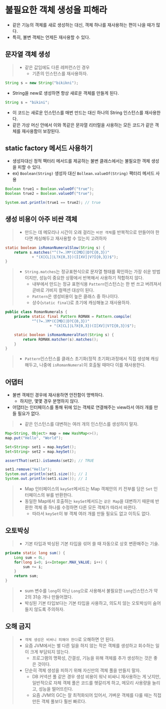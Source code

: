 # 불필요한 객체 생성을 피해라

- 같은 기능의 객체를 새로 생성하는 대신, 객체 하나를 재사용하는 편이 나을 때가 많다.
- 특히, 불변 객체는 언제든 재사용할 수 있다.

## 문자열 객체 생성
> - 같은 값임에도 다른 레퍼런스인 경우
>   - 기존의 인스턴스를 재사용하자.
```java
String s = new String("bikikni");
```
- String을 new로 생성하면 항상 새로운 객체를 만들게 된다.
```java
String s = "bikini";
```
- 이 코드는 새로운 인스턴스를 매번 만드는 대신 하나의 String 인스턴스를 재사용한다.
- 같은 가상 머신 안에서 이와 똑같은 문자열 리터럴을 사용하는 모든 코드가 같은 객체를 재사용함이 보장된다.

## static factory 메서드 사용하기
- 생성자대신 정적 팩터리 메서드를 제공하는 불변 클래스에서는 불필요한 객체 생성을 피할 수 있다.
- ex) `Boolean(String)` 생성자 대신 `Bollean.valueOf(String)` 팩터리 메서드 사용

```java
Boolean true1 = Boolean.valueOf("true");
Boolean true2 = Boolean.valueOf("true");

System.out.println(true1 == true2); // true
```

## 생성 비용이 아주 비싼 객체
> - 만드는 데 메모리나 시간이 오래 걸리는 `비싼 객체`를 반복적으로 만들어야 한다면 캐싱해두고 재사용할 수 있는지 고려하자

```java
static boolean isRomanNumeralSlow(String s) {
    return s.matches("^(?=.)M*(C[MD]|D?C{0,3})"
            + "(X[CL]|L?X{0,3})(I[XV]|V?I{0,3})$");
}
```
> - `String.matches`는 정규표현식으로 문자열 형태를 확인하는 가장 쉬운 방법이지만, 성능이 중요한 상황에서 반복해서 사용하기 적합하지 않다.
>   - 내부에서 만드는 정규 표현식용 `Pattern`인스턴스는 한 번 쓰고 버려져서 곧바로 가비지 컬렉션 대상이 된다.
>   - `Pattern`은 생성비용이 높은 클래스 중 하나이다.
>   - 상수(`static final`)로 초기에 캐싱해놓고 재사용하자.
```java
public class RomanNumerals {
    private static final Pattern ROMAN = Pattern.compile(
            "^(?=.)M*(C[MD]|D?C{0,3})"
                    + "(X[CL]|L?X{0,3})(I[XV]|V?I{0,3})$");

    static boolean isRomanNumeralFast(String s) {
        return ROMAN.matcher(s).matches();
    }
}
```
> - `Pattern`인스턴스를 클래스 초기화(정적 초기화)과정에서 직접 생성해 캐싱해두고, 나중에 `isRomanNumeral`이 호출될 때마다 이를 재사용한다.

## 어댑터
- 불변 객체인 경우에 재사용하면 안전함이 명백하다.
  - 하지만, 몇몇 경우 분명하지 않다.
- 어댑터는 인터페이스를 통해 뒤에 있는 객체로 연결해주는 view라서 여러 개를 만들 필요가 없다.

> - 같은 인스턴스를 대변하는 여러 개의 인스턴스를 생성하지 말자.
```java
Map<String, Object> map = new HashMap<>();
map.put("Hello", "World");

Set<String> set1 = map.keySet();
Set<String> set2 = map.keySet();

assertThat(set1).isSameAs(set2); // TRUE

set1.remove("Hello");
System.out.println(set1.size()); // 1
System.out.println(set1.size()); // 1
```

> - Map 인터페이스의 `keySet`메서드는 Map 객체안의 키 전부를 담은 `Set` 인터페이스의 뷰를 반환한다.
> - 동일한 Map에서 호출하는 `keySet`메서드는 `같은 Map`을 대변하기 때문에 반환한 객체 중 하나를 수정하면 다른 모든 객체가 따라서 바뀐다.
>   - 따라서 `keySet`이 뷰 객체 여러 개를 만들 필요도 없고 이득도 없다.

## 오토박싱
> - 기본 타입과 박싱된 기본 타입을 섞어 쓸 때 자동으로 상호 변환해주는 기술.
```java
private static long sum() {
	Long sum = 0L;
	for(long i=0; i<=Integer.MAX_VALUE; i++) {
		sum += i;
	}
	return sum;
}
```
> - sum 변수를 `long`이 아닌 `Long`으로 사용해서 불필요한 `Long`인스턴스가 약 2의 31승 개나 만들어졌다.
> - 박싱된 기본 타입보다는 기본 타입을 사용하고, 의도치 않는 오토박싱이 숨어들지 않도록 주의하자.

## 오해 금지
> - `객체 생성은 비싸니 피해야 한다`로 오해하면 안 된다.
> - 요즘 JVM에서는 별 다른 일을 하지 않는 작은 객체를 생성하고 회수하는 일이 크게 부담되지 않는다.
>   - 프로그램의 명확성, 간결성, 기능을 위해 객체를 추가 생성하는 것은 좋은 것이다.
> - 단순히 객체 생성을 피하기 위해 자신만의 객체 풀을 만들지 말자.
>   - DB 커넥션 풀 같은 경우 생성 비용이 워낙 비싸니 재사용하는 게 낫지만, 일반적으로 자체 객체 풀은 코드를 헷갈리게 하고, 메모리 사용량을 늘리고, 성능을 떨어뜨린다.
>   - 요즘 JVM의 GC는 잘 최적화되어 있어서, 가벼운 객체를 다룰 때는 직접 만든 객체 풀보다 훨씬 빠르다.
